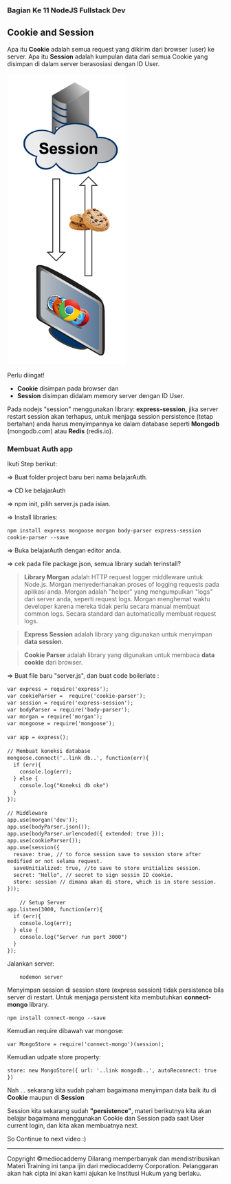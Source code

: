 ### Bagian Ke 11 NodeJS Fullstack Dev

## Cookie and Session

Apa itu **Cookie** adalah semua request yang dikirim dari browser (user) ke server.
Apa itu **Session** adalah kumpulan data dari semua Cookie yang disimpan di dalam server berasosiasi dengan ID User.

![](img/diagram-cookie.png)

Perlu diingat!

* **Cookie** disimpan pada browser dan
* **Session** disimpan didalam memory server dengan ID User.

Pada nodejs "session" menggunakan library: **express-session**, jika server restart session akan terhapus, untuk menjaga session persistence (tetap bertahan) anda harus menyimpannya ke dalam database seperti **Mongodb** (mongodb.com) atau **Redis** (redis.io).  

### Membuat Auth app

Ikuti Step berikut:

=> Buat folder project baru beri nama belajarAuth.

=> CD ke belajarAuth

=> npm init, pilih server.js pada isian.

=> Install libraries:

    npm install express mongoose morgan body-parser express-session cookie-parser --save

=> Buka belajarAuth dengan editor anda.

=> cek pada file package.json, semua library sudah terinstall?

> **Library Morgan** adalah HTTP request logger middleware untuk Node.js. Morgan menyederhanakan proses of logging requests pada aplikasi anda. Morgan adalah "helper" yang mengumpulkan "logs" dari server anda, seperti request logs. Morgan menghemat waktu developer karena mereka tidak perlu secara manual membuat common logs. Secara standard dan automatically membuat request logs.

> **Express Session** adalah library yang digunakan untuk menyimpan **data session**.

> **Cookie Parser** adalah library yang digunakan untuk membaca **data cookie** dari browser.    

=> Buat file baru "server.js", dan buat code boilerlate :

    var express = require('express');
    var cookieParser =  require('cookie-parser');
    var session = require('express-session');
    var bodyParser = require('body-parser');
    var morgan = require('morgan');
    var mongoose = require('mongoose');
    
    var app = express();
    
    // Membuat koneksi database
    mongoose.connect('..link db..', function(err){
      if (err){
        console.log(err);
      } else {
        console.log("Koneksi db oke")
      }
    });
    
    // Middleware
    app.use(morgan('dev'));
    app.use(bodyParser.json());
    app.use(bodyParser.urlencoded({ extended: true }));
    app.use(cookieParser());
    app.use(session({
      resave: true, // to force session save to session store after modified or not selama request.
      saveUnitialized: true, //to save to store unitialize session.
      secret: "Hello", // secret to sign sessin ID cookie.
      store: session // dimana akan di store, which is in store session.
    }));
    
    	// Setup Server
    app.listen(3000, function(err){
      if (err){
        console.log(err);
      } else {
        console.log("Server run port 3000")
      }
    });

Jalankan server:

		nodemon server

Menyimpan session di session store (express session) tidak persistence bila server di restart. Untuk menjaga persistent kita membutuhkan **connect-mongo** library.

    npm install connect-mongo --save

Kemudian require dibawah var mongose:

    var MongoStore = require('connect-mongo')(session);    

Kemudian udpate store property:

    store: new MongoStore({ url: '..link mongodb..', autoReconnect: true })

Nah ... sekarang kita sudah paham bagaimana menyimpan data baik itu di **Cookie** maupun di **Session** 

Session kita sekarang sudah **"persistence"**, materi berikutnya kita akan belajar bagaimana menggunakan Cookie dan Session pada saat User current login, dan kita akan membuatnya next.

So Continue to next video :)



---
Copyright &copy;mediocaddemy
Dilarang memperbanyak dan mendistribusikan Materi Training ini tanpa ijin dari mediocaddemy Corporation. Pelanggaran akan hak cipta ini akan kami ajukan ke Institusi Hukum yang berlaku.